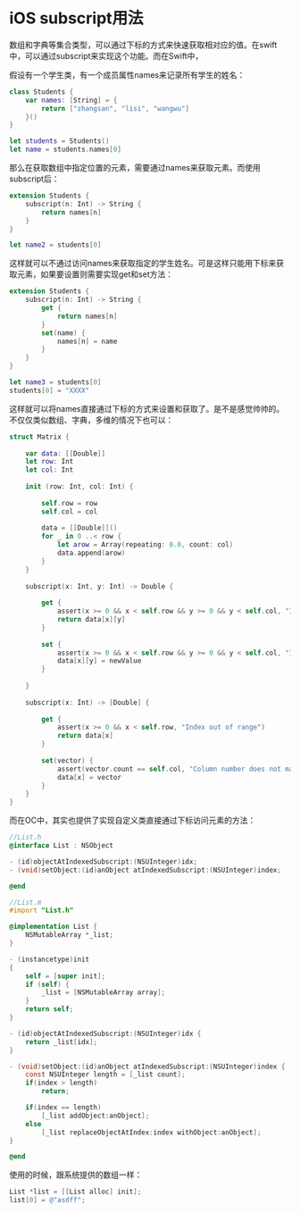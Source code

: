 # iOS subscript用法

数组和字典等集合类型，可以通过下标的方式来快速获取相对应的值。在swift中，可以通过subscript来实现这个功能。而在Swift中，

假设有一个学生类，有一个成员属性names来记录所有学生的姓名：

```swift
class Students {
    var names: [String] = {
        return ["zhangsan", "lisi", "wangwu"]
    }()
}

let students = Students()
let name = students.names[0]
```


那么在获取数组中指定位置的元素，需要通过names来获取元素。而使用subscript后：

```swift
extension Students {
    subscript(n: Int) -> String {
        return names[n]
    }
}

let name2 = students[0]
```

这样就可以不通过访问names来获取指定的学生姓名。可是这样只能用下标来获取元素，如果要设置则需要实现get和set方法：

```swift
extension Students {
    subscript(n: Int) -> String {
        get {
            return names[n]
        }
        set(name) {
            names[n] = name
        }
    }
}

let name3 = students[0]
students[0] = "XXXX"
```

这样就可以将names直接通过下标的方式来设置和获取了。是不是感觉帅帅的。不仅仅类似数组、字典，多维的情况下也可以：

```swift
struct Matrix {
    
    var data: [[Double]]
    let row: Int
    let col: Int
    
    init (row: Int, col: Int) {
        
        self.row = row
        self.col = col
        
        data = [[Double]]()
        for _ in 0 ..< row {
            let arow = Array(repeating: 0.0, count: col)
            data.append(arow)
        }
    }
    
    subscript(x: Int, y: Int) -> Double {
    
        get {
            assert(x >= 0 && x < self.row && y >= 0 && y < self.col, "Index out of range.")
            return data[x][y]
        }
        
        set {
            assert(x >= 0 && x < self.row && y >= 0 && y < self.col, "Index out of range.")
            data[x][y] = newValue
        }
        
    }
    
    subscript(x: Int) -> [Double] {
    
        get {
            assert(x >= 0 && x < self.row, "Index out of range")
            return data[x]
        }
        
        set(vector) {
            assert(vector.count == self.col, "Column number does not match.")
            data[x] = vector
        }
    }
}
```

而在OC中，其实也提供了实现自定义类直接通过下标访问元素的方法：

```objectivec
//List.h
@interface List : NSObject

- (id)objectAtIndexedSubscript:(NSUInteger)idx;
- (void)setObject:(id)anObject atIndexedSubscript:(NSUInteger)index;

@end

//List.m
#import "List.h"

@implementation List {
    NSMutableArray *_list;
}

- (instancetype)init
{
    self = [super init];
    if (self) {
        _list = [NSMutableArray array];
    }
    return self;
}

- (id)objectAtIndexedSubscript:(NSUInteger)idx {
    return _list[idx];
}

- (void)setObject:(id)anObject atIndexedSubscript:(NSUInteger)index {
    const NSUInteger length = [_list count];
    if(index > length)
        return;

    if(index == length)
        [_list addObject:anObject];
    else
        [_list replaceObjectAtIndex:index withObject:anObject];
}

@end

```

使用的时候，跟系统提供的数组一样：

```objectivec
List *list = [[List alloc] init];
list[0] = @"asdff";
```

